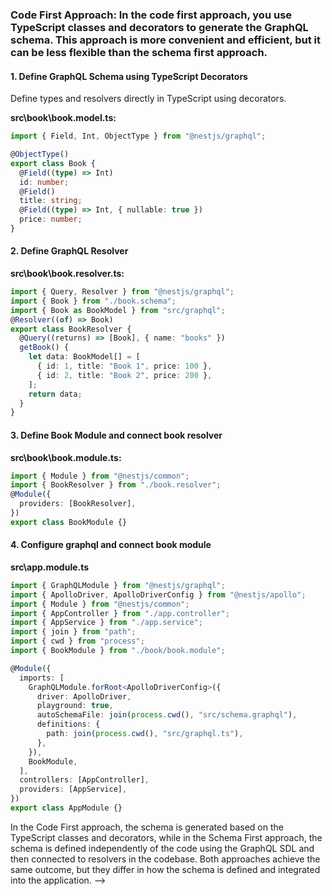 ### Code First Approach: In the code first approach, you use TypeScript classes and decorators to generate the GraphQL schema. This approach is more convenient and efficient, but it can be less flexible than the schema first approach.

#### 1. Define GraphQL Schema using TypeScript Decorators

Define types and resolvers directly in TypeScript using decorators.

**src\book\book.model.ts:**

```typescript
import { Field, Int, ObjectType } from "@nestjs/graphql";

@ObjectType()
export class Book {
  @Field((type) => Int)
  id: number;
  @Field()
  title: string;
  @Field((type) => Int, { nullable: true })
  price: number;
}
```

#### 2. Define GraphQL Resolver

**src\book\book.resolver.ts:**

```typescript
import { Query, Resolver } from "@nestjs/graphql";
import { Book } from "./book.schema";
import { Book as BookModel } from "src/graphql";
@Resolver((of) => Book)
export class BookResolver {
  @Query((returns) => [Book], { name: "books" })
  getBook() {
    let data: BookModel[] = [
      { id: 1, title: "Book 1", price: 100 },
      { id: 2, title: "Book 2", price: 200 },
    ];
    return data;
  }
}
```

#### 3. Define Book Module and connect book resolver

**src\book\book.module.ts:**

```typescript
import { Module } from "@nestjs/common";
import { BookResolver } from "./book.resolver";
@Module({
  providers: [BookResolver],
})
export class BookModule {}
```

#### 4. Configure graphql and connect book module

**src\app.module.ts**

```typescript
import { GraphQLModule } from "@nestjs/graphql";
import { ApolloDriver, ApolloDriverConfig } from "@nestjs/apollo";
import { Module } from "@nestjs/common";
import { AppController } from "./app.controller";
import { AppService } from "./app.service";
import { join } from "path";
import { cwd } from "process";
import { BookModule } from "./book/book.module";

@Module({
  imports: [
    GraphQLModule.forRoot<ApolloDriverConfig>({
      driver: ApolloDriver,
      playground: true,
      autoSchemaFile: join(process.cwd(), "src/schema.graphql"),
      definitions: {
        path: join(process.cwd(), "src/graphql.ts"),
      },
    }),
    BookModule,
  ],
  controllers: [AppController],
  providers: [AppService],
})
export class AppModule {}
```

In the Code First approach, the schema is generated based on the TypeScript classes and decorators, while in the Schema First approach, the schema is defined independently of the code using the GraphQL SDL and then connected to resolvers in the codebase. Both approaches achieve the same outcome, but they differ in how the schema is defined and integrated into the application. -->
